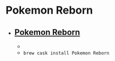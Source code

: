 # Pokemon Reborn
- [Pokemon Reborn](https://www.rebornevo.com/)
  - 
  - 
  - `brew cask install Pokemon Reborn`
